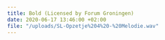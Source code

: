 ```yaml
---
title: Bold (Licensed by Forum Groningen)
date: 2020-06-17 13:46:00 +02:00
file: "/uploads/SL-Opzetje%204%20-%20Melodie.wav"
---
```


